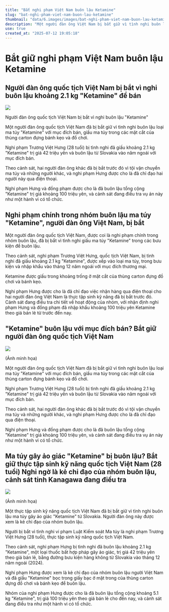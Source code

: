 ```yaml
---
title: "Bắt nghi phạm Việt Nam buôn lậu Ketamine"
slug: "bat-nghi-pham-viet-nam-buon-lau-ketamine"
thumbnail: "data/6.images/images/bat-nghi-pham-viet-nam-buon-lau-ketamine.webp"
description: "Một người đàn ông Việt Nam bị bắt giữ vì tình nghi buôn lậu khoảng 2.1 kg Ketamine từ Slovakia, giấu trong các kiện hàng để bán."
use: true
created_at: "2025-07-12 19:05:18"
---
```


# Bắt giữ nghi phạm Việt Nam buôn lậu Ketamine

## Người đàn ông quốc tịch Việt Nam bị bắt vì nghi buôn lậu khoảng 2.1 kg "Ketamine" để bán

![](/images/20250712-10188141-abemav-000-3-view.webp)

Người đàn ông quốc tịch Việt Nam bị bắt vì nghi buôn lậu "Ketamine"

Một người đàn ông quốc tịch Việt Nam đã bị bắt giữ vì tình nghi buôn lậu loại ma túy "Ketamine" với mục đích bán, giấu ma túy trong các mặt cắt của thùng carton đựng bánh kẹo và đồ chơi.

Nghi phạm Trương Việt Hưng (28 tuổi) bị tình nghi đã giấu khoảng 2.1 kg "Ketamine" trị giá 42 triệu yên và buôn lậu từ Slovakia vào năm ngoái với mục đích bán.

Theo cảnh sát, hai người đàn ông khác đã bị bắt trước đó vì tội vận chuyển ma túy và những người khác, và nghi phạm Hưng được cho là đã chỉ đạo hai người này qua điện thoại.

Nghi phạm Hưng và đồng phạm được cho là đã buôn lậu tổng cộng "Ketamine" trị giá khoảng 100 triệu yên, và cảnh sát đang điều tra vụ án này như một hành vi có tổ chức.

## Nghi phạm chính trong nhóm buôn lậu ma túy "Ketamine", người đàn ông Việt Nam, bị bắt

Một người đàn ông quốc tịch Việt Nam, được coi là nghi phạm chính trong nhóm buôn lậu, đã bị bắt vì tình nghi giấu ma túy "Ketamine" trong các bưu kiện để buôn lậu.

Theo cảnh sát, nghi phạm Trương Việt Hưng, quốc tịch Việt Nam, bị tình nghi đã giấu khoảng 2.1 kg "Ketamine", được xếp vào loại ma túy, trong bưu kiện và nhập khẩu vào tháng 12 năm ngoái với mục đích thương mại.

Ketamine được giấu trong khoảng trống ở mặt cắt của thùng carton đựng đồ chơi và bánh kẹo.

Nghi phạm Hưng được cho là đã chỉ đạo việc nhận hàng qua điện thoại cho hai người đàn ông Việt Nam là thực tập sinh kỹ năng đã bị bắt trước đó. Cảnh sát đang điều tra chi tiết về hoạt động của nhóm, với nhận định nghi phạm Hưng và đồng phạm đã nhập khẩu khoảng 100 triệu yên Ketamine theo giá bán lẻ từ trước đến nay.

## "Ketamine" buôn lậu với mục đích bán? Bắt giữ người đàn ông quốc tịch Việt Nam

![](/images/20250712-07248140-jnn-000-2-view.webp)

(Ảnh minh họa)

Một người đàn ông quốc tịch Việt Nam đã bị bắt giữ vì tình nghi buôn lậu loại ma túy "Ketamine" với mục đích bán, giấu ma túy trong các mặt cắt của thùng carton đựng bánh kẹo và đồ chơi.

Nghi phạm Trương Việt Hưng (28 tuổi) bị tình nghi đã giấu khoảng 2.1 kg "Ketamine" trị giá 42 triệu yên và buôn lậu từ Slovakia vào năm ngoái với mục đích bán.

Theo cảnh sát, hai người đàn ông khác đã bị bắt trước đó vì tội vận chuyển ma túy và những người khác, và nghi phạm Hưng được cho là đã chỉ đạo qua điện thoại.

Nghi phạm Hưng và đồng phạm được cho là đã buôn lậu tổng cộng "Ketamine" trị giá khoảng 100 triệu yên, và cảnh sát đang điều tra vụ án này như một hành vi có tổ chức.

## Ma túy gây ảo giác "Ketamine" bị buôn lậu? Bắt giữ thực tập sinh kỹ năng quốc tịch Việt Nam (28 tuổi) Nghi ngờ là kẻ chỉ đạo của nhóm buôn lậu, cảnh sát tỉnh Kanagawa đang điều tra

![](/images/20250712-00010000-annd-000-1-view.webp)

(Ảnh minh họa)

Một thực tập sinh kỹ năng quốc tịch Việt Nam đã bị bắt giữ vì tình nghi buôn lậu ma túy gây ảo giác "Ketamine" từ Slovakia. Người đàn ông này được xem là kẻ chỉ đạo của nhóm buôn lậu.

Người bị bắt vì tình nghi vi phạm Luật Kiểm soát Ma túy là nghi phạm Trương Việt Hưng (28 tuổi), thực tập sinh kỹ năng quốc tịch Việt Nam.

Theo cảnh sát, nghi phạm Hưng bị tình nghi đã buôn lậu khoảng 2.1 kg "Ketamine", một loại thuốc bất hợp pháp gây ảo giác, trị giá 42 triệu yên theo giá bán lẻ, bằng đường bưu kiện hàng không từ Slovakia vào tháng 12 năm ngoái (2024).

Nghi phạm Hưng được xem là kẻ chỉ đạo của nhóm buôn lậu người Việt Nam và đã giấu "Ketamine" bọc trong giấy bạc ở mặt trong của thùng carton đựng đồ chơi và bánh kẹo để buôn lậu.

Nhóm của nghi phạm Hưng được cho là đã buôn lậu tổng cộng khoảng 5.1 kg "Ketamine", trị giá 100 triệu yên theo giá bán lẻ cho đến nay, và cảnh sát đang điều tra như một hành vi có tổ chức.
